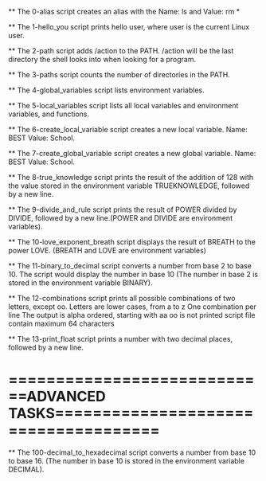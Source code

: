 ** The 0-alias script creates an alias with the Name: ls and Value: rm *

** The 1-hello_you script prints hello user, where user is the current Linux user.

** The 2-path script adds /action to the PATH. /action will be the last directory the shell looks into when looking for a program.

** The 3-paths script counts the number of directories in the PATH.

** The 4-global_variables script lists environment variables.

** The 5-local_variables script lists all local variables and environment variables, and functions.

** The 6-create_local_variable script creates a new local variable. Name: BEST  Value: School.

** The 7-create_global_variable script creates a new global variable. Name: BEST  Value: School.

** The 8-true_knowledge script prints the result of the addition of 128 with the value stored in the environment variable TRUEKNOWLEDGE, followed by a new line.

** The 9-divide_and_rule script prints the result of POWER divided by DIVIDE, followed by a new line.(POWER and DIVIDE are environment variables).

** The 10-love_exponent_breath script displays the result of BREATH to the power LOVE. (BREATH and LOVE are environment variables)

** The 11-binary_to_decimal script converts a number from base 2 to base 10. The script would display the number in base 10 (The number in base 2 is stored in the environment variable BINARY).

** The 12-combinations script prints all possible combinations of two letters, except oo.
    Letters are lower cases, from a to z
    One combination per line
    The output is alpha ordered, starting with aa
    oo is not printed
    script file contain maximum 64 characters

** The 13-print_float script prints a number with two decimal places, followed by a new line.

============================ADVANCED TASKS=====================================
===============================================================================

** The 100-decimal_to_hexadecimal script converts a number from base 10 to base 16. (The number in base 10 is stored in the environment variable DECIMAL).




